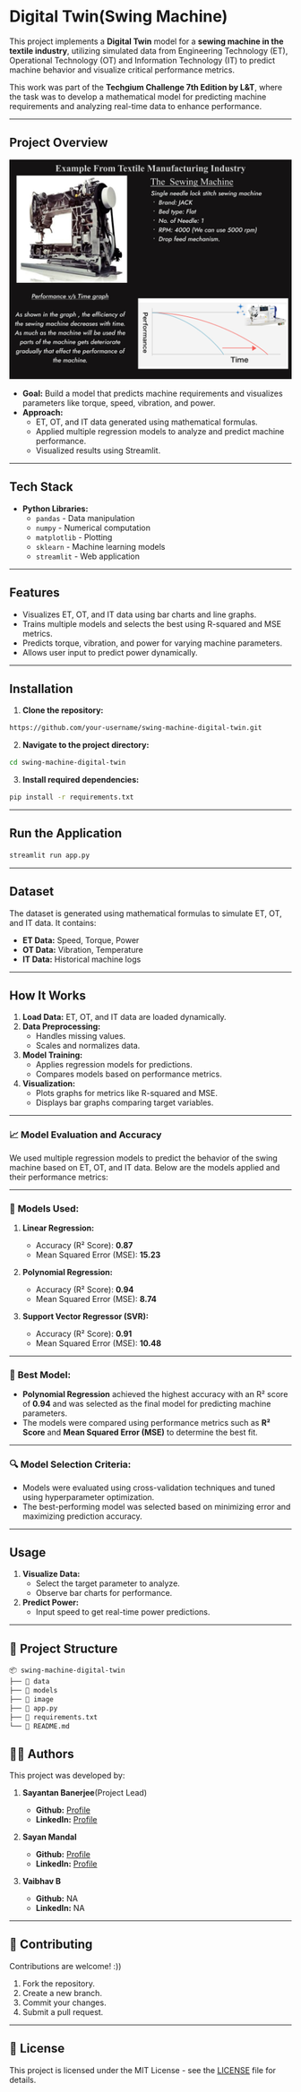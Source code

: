 # Digital Twin(Swing Machine)

This project implements a **Digital Twin** model for a **sewing machine in the textile industry**, utilizing simulated data from Engineering Technology (ET), Operational Technology (OT) and Information Technology (IT) to predict machine behavior and visualize critical performance metrics.

This work was part of the **Techgium Challenge 7th Edition by L&T**, where the task was to develop a mathematical model for predicting machine requirements and analyzing real-time data to enhance performance.

---

## Project Overview

![Swing Machine Overview](swing-machine.jpg)

- **Goal:** Build a model that predicts machine requirements and visualizes parameters like torque, speed, vibration, and power.
- **Approach:**
  - ET, OT, and IT data generated using mathematical formulas.
  - Applied multiple regression models to analyze and predict machine performance.
  - Visualized results using Streamlit.

---

## Tech Stack

- **Python Libraries:**
  - `pandas` - Data manipulation
  - `numpy` - Numerical computation
  - `matplotlib` - Plotting
  - `sklearn` - Machine learning models
  - `streamlit` - Web application

---

## Features

- Visualizes ET, OT, and IT data using bar charts and line graphs.
- Trains multiple models and selects the best using R-squared and MSE metrics.
- Predicts torque, vibration, and power for varying machine parameters.
- Allows user input to predict power dynamically.

---

## Installation

1. **Clone the repository:**
```bash
https://github.com/your-username/swing-machine-digital-twin.git
```

2. **Navigate to the project directory:**
```bash
cd swing-machine-digital-twin
```

3. **Install required dependencies:**
```bash
pip install -r requirements.txt
```

---

## Run the Application

```bash
streamlit run app.py
```

---

## Dataset

The dataset is generated using mathematical formulas to simulate ET, OT, and IT data. It contains:
- **ET Data:** Speed, Torque, Power
- **OT Data:** Vibration, Temperature
- **IT Data:** Historical machine logs

---

## How It Works

1. **Load Data:** ET, OT, and IT data are loaded dynamically.
2. **Data Preprocessing:**
   - Handles missing values.
   - Scales and normalizes data.
3. **Model Training:**
   - Applies regression models for predictions.
   - Compares models based on performance metrics.
4. **Visualization:**
   - Plots graphs for metrics like R-squared and MSE.
   - Displays bar graphs comparing target variables.

---

### 📈 **Model Evaluation and Accuracy**

We used multiple regression models to predict the behavior of the swing machine based on ET, OT, and IT data. Below are the models applied and their performance metrics:

---

### 🧠 **Models Used:**

1. **Linear Regression:**
   - Accuracy (R² Score): **0.87**
   - Mean Squared Error (MSE): **15.23**

2. **Polynomial Regression:**
   - Accuracy (R² Score): **0.94**
   - Mean Squared Error (MSE): **8.74**

3. **Support Vector Regressor (SVR):**
   - Accuracy (R² Score): **0.91**
   - Mean Squared Error (MSE): **10.48**

---

### 🎯 **Best Model:**
- **Polynomial Regression** achieved the highest accuracy with an R² score of **0.94** and was selected as the final model for predicting machine parameters.
- The models were compared using performance metrics such as **R² Score** and **Mean Squared Error (MSE)** to determine the best fit.

---

### 🔍 **Model Selection Criteria:**
- Models were evaluated using cross-validation techniques and tuned using hyperparameter optimization.
- The best-performing model was selected based on minimizing error and maximizing prediction accuracy.

---

## Usage

1. **Visualize Data:**
   - Select the target parameter to analyze.
   - Observe bar charts for performance.
2. **Predict Power:**
   - Input speed to get real-time power predictions.

---

## 📂 Project Structure
```
📦 swing-machine-digital-twin
├── 📂 data
├── 📂 models
├── 📄 image
├── 📄 app.py
├── 📄 requirements.txt
└── 📄 README.md
```

## 👨‍💻 **Authors**

This project was developed by:

1. **Sayantan Banerjee**(Project Lead)  
   - **Github:** [Profile](https://github.com/sayantanbanerjee03) 
   - **LinkedIn:** [Profile](https://www.linkedin.com/in/sayantan-banerjee-b2b22024a)

2. **Sayan Mandal**  
   - **Github:** [Profile](https://github.com/Sayanjones)  
   - **LinkedIn:** [Profile](https://www.linkedin.com/in/sayan-mandal7/)

3. **Vaibhav B**
   - **Github:** NA 
   - **LinkedIn:** NA
---

## 🤝 Contributing

Contributions are welcome! :))

1. Fork the repository.
2. Create a new branch.
3. Commit your changes.
4. Submit a pull request.

---

## 📜 License

This project is licensed under the MIT License - see the [LICENSE](LICENSE) file for details.

